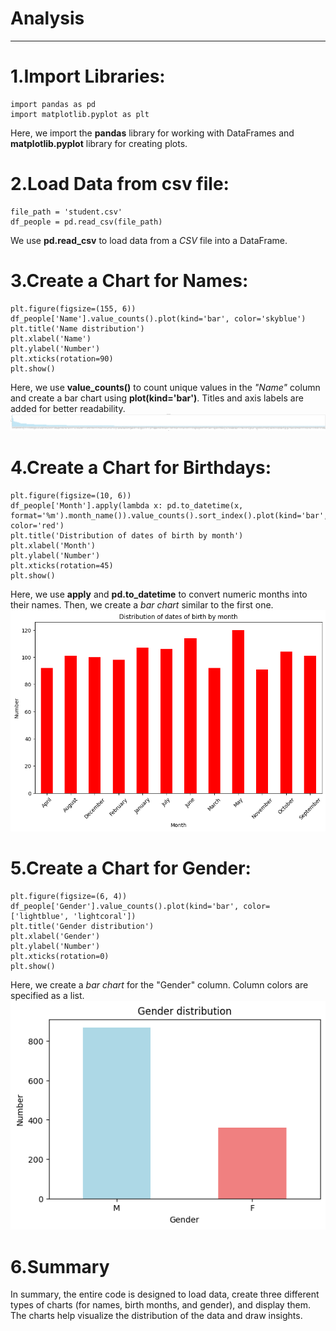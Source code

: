 # Analysis
----

# 1.Import Libraries:
```
import pandas as pd
import matplotlib.pyplot as plt
```
Here, we import the **pandas** library for working with DataFrames
and **matplotlib.pyplot** library for creating plots.
# 2.Load Data from csv file:
```
file_path = 'student.csv'
df_people = pd.read_csv(file_path)
```
We use **pd.read_csv** to load data from a *CSV* file into a DataFrame.
# 3.Create a Chart for Names:
```
plt.figure(figsize=(155, 6))
df_people['Name'].value_counts().plot(kind='bar', color='skyblue')
plt.title('Name distribution')
plt.xlabel('Name')
plt.ylabel('Number')
plt.xticks(rotation=90)
plt.show()
```
Here, we use **value_counts()** to count unique values in the *"Name"* column and create a bar chart using **plot(kind='bar')**. Titles and axis labels are added for better readability.
![Name](../res/Name.png)
# 4.Create a Chart for Birthdays:
```
plt.figure(figsize=(10, 6))
df_people['Month'].apply(lambda x: pd.to_datetime(x, format='%m').month_name()).value_counts().sort_index().plot(kind='bar', color='red')
plt.title('Distribution of dates of birth by month')
plt.xlabel('Month')
plt.ylabel('Number')
plt.xticks(rotation=45)
plt.show()
```
Here, we use **apply** and **pd.to_datetime** to convert numeric months into their names. Then, we create a *bar chart* similar to the first one.
![Month](../res/Month.png)
# 5.Create a Chart for Gender:
```
plt.figure(figsize=(6, 4))
df_people['Gender'].value_counts().plot(kind='bar', color=['lightblue', 'lightcoral'])
plt.title('Gender distribution')
plt.xlabel('Gender')
plt.ylabel('Number')
plt.xticks(rotation=0)
plt.show()
```
Here, we create a *bar chart* for the "Gender" column. Column colors are specified as a list.
![Gender](../res/Gender.png)

# 6.Summary
In summary, the entire code is designed to load data, create three different types of charts (for names, birth months, and gender), and display them. The charts help visualize the distribution of the data and draw insights.

